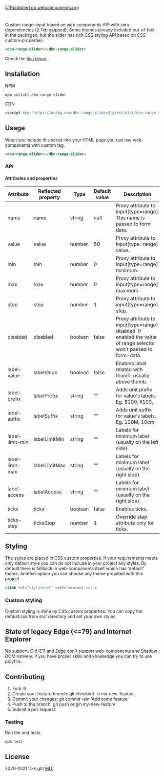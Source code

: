 [![Published on webcomponents.org](https://img.shields.io/badge/webcomponents.org-published-blue.svg)](https://www.webcomponents.org/element/dkn-range-slider)

# <dkn-range-slider>

Custom range-input based on web components API with zero dependencies (2.7kb gzipped).
Some themes already included out-of-box in the packaged, but the slider has rich CSS
styling API based on CSS custom-properties.

<!--
```
<custom-element-demo>
  <template>
    <link rel="import" href="demo/dkn-range-slider.html">
    <next-code-block></next-code-block>
  </template>
</custom-element-demo>
```
-->
```html
<dkn-range-slider></dkn-range-slider>
```

Check the [live demo](https://dknight.github.io/dkn-range-slider/demo/).

## Installation

NPM
```shell
npm install dkn-range-slider
```

CDN
```html
<script src="https://unpkg.com/dkn-range-slider@latest/dist/dkn-range-slider.min.js" defer></script>
```

## Usage

When you include this script into your HTML page you can use web-components with custom tag.

```html
<dkn-range-slider></dkn-range-slider>
```

### API

#### Attributes and properties

Attribute       | Reflected property      | Type    | Default value  | Description
--------------- | ------------------------|---------| -------------- | -----------
name            | name          | string  | null    | Proxy attribute to input[type=range]. This name is passed to form data.
value           | value         | number  | 50      | Proxy attribute to input[type=range] value.
min             | min           | number  | 0       | Proxy attribute to input[type=range] minimum.
max             | max           | number  | 0       | Proxy attribute to input[type=range] maximum.
step            | step          | number  | 1       | Proxy attribute to input[type=range] step.
disabled        | disabled      | boolean | false   | Proxy attribute to input[type=range] disabled. If enabled the value of range selector won't passed to form-data.
label-value     | labelValue    | boolean | false   | Enables label related with thumb, usually above thumb.
label-prefix    | labelPrefix   | string  | ""      | Adds unit prefix for value's labels. Eg. $100, ¥100,
label-suffix    | labelSuffix   | string  | ""      | Adds unit suffix for value's labels. Eg. 100M, 10cm.
label-limit-min | labelLimitMin | string  | ""      | Labels for minimum label (usually on the left side).
label-limit-max | labelLimitMax | string  | ""      | Labels for minimum label (usually on the right side).
label-access    | labelAccess   | string  | ""      | Labels for minimum label (usually on the right side).
ticks           | ticks         | boolean | false   | Enables ticks.
ticks-step      | ticksStep     | number  | 1       | Override step attribute only for ticks.

## Styling

The styles are placed in CSS custom properties. If your requirements meets only default style you can do not include in your project any styles.
By default there is fallback in web-components itself which has 'default' theme. Another option you can choose any theme provided with this project.

```html
<link rel="stylesheet" href="minimal.css">
```

### Custom styling

Custom styling is done by CSS custom properties. You can copy the default.css from src/ directory and set your own styles.


## State of legacy Edge (<=79) and Internet Explorer

No support. Old IE11 and Edge don't support web-components and Shadow DOM natively.
If you have proper skills and knowledge you can try to use polyfills.


## Contributing

1. Fork it!
2. Create your feature branch: git checkout -b my-new-feature
3. Commit your changes: git commit -am 'Add some feature'
4. Push to the branch: git push origin my-new-feature
5. Submit a pull request.

### Testing

Run the unit tests.

```shell
npm test
```

## License

2020-2021 Dknight [MIT](https://opensource.org/licenses/MIT).
